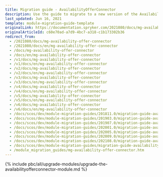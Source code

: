 ```yaml
---
title: Migration guide - AvailabilityOfferConnector
description: Use the guide to migrate to a new version of the AvailabilityOfferConnector module.
last_updated: Jun 16, 2021
template: module-migration-guide-template
originalLink: https://documentation.spryker.com/2021080/docs/mg-availability-offer-connector
originalArticleId: c60e70ad-a7d9-4bc7-a318-c1b173302b36
redirect_from:
  - /2021080/docs/mg-availability-offer-connector
  - /2021080/docs/en/mg-availability-offer-connector
  - /docs/mg-availability-offer-connector
  - /docs/en/mg-availability-offer-connector
  - /v1/docs/mg-availability-offer-connector
  - /v1/docs/en/mg-availability-offer-connector
  - /v2/docs/mg-availability-offer-connector
  - /v2/docs/en/mg-availability-offer-connector
  - /v3/docs/mg-availability-offer-connector
  - /v3/docs/en/mg-availability-offer-connector
  - /v4/docs/mg-availability-offer-connector
  - /v4/docs/en/mg-availability-offer-connector
  - /v5/docs/mg-availability-offer-connector
  - /v5/docs/en/mg-availability-offer-connector
  - /v6/docs/mg-availability-offer-connector
  - /v6/docs/en/mg-availability-offer-connector
  - /docs/scos/dev/module-migration-guides/201811.0/migration-guide-availabilityofferconnector.html
  - /docs/scos/dev/module-migration-guides/201903.0/migration-guide-availabilityofferconnector.html
  - /docs/scos/dev/module-migration-guides/201907.0/migration-guide-availabilityofferconnector.html
  - /docs/scos/dev/module-migration-guides/202001.0/migration-guide-availabilityofferconnector.html
  - /docs/scos/dev/module-migration-guides/202005.0/migration-guide-availabilityofferconnector.html
  - /docs/scos/dev/module-migration-guides/202009.0/migration-guide-availabilityofferconnector.html
  - /docs/scos/dev/module-migration-guides/202108.0/migration-guide-availabilityofferconnector.html
  - /docs/scos/dev/module-migration-guides/migration-guide-availabilityofferconnector.html
  - /module_migration_guides/mg-availability-offer-connector.htm
---
```


{% include pbc/all/upgrade-modules/upgrade-the-availabilityofferconnector-module.md %} <!-- To edit, see /_includes/pbc/all/upgrade-modules/upgrade-the-availabilityofferconnector-module.md -->
